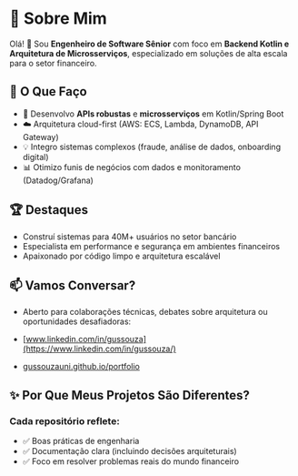 # 🌟 Sobre Mim

Olá! 👋 Sou **Engenheiro de Software Sênior** com foco em **Backend Kotlin e Arquitetura de Microsserviços**, especializado em soluções de alta escala para o setor financeiro.

## 🚀 O Que Faço
- 🔧 Desenvolvo **APIs robustas** e **microsserviços** em Kotlin/Spring Boot  
- ☁️ Arquitetura cloud-first (AWS: ECS, Lambda, DynamoDB, API Gateway)  
- 💡 Integro sistemas complexos (fraude, análise de dados, onboarding digital)  
- 📊 Otimizo funis de negócios com dados e monitoramento (Datadog/Grafana)  

## 🏆 Destaques

- Construí sistemas para 40M+ usuários no setor bancário
- Especialista em performance e segurança em ambientes financeiros
- Apaixonado por código limpo e arquitetura escalável

## 📫 Vamos Conversar?

- Aberto para colaborações técnicas, debates sobre arquitetura ou oportunidades desafiadoras:

- [www.linkedin.com/in/gussouza](https://www.linkedin.com/in/gussouza/)
- [gussouzauni.github.io/portfolio](https://gussouzauni.github.io/portfolio/)

## ✨ Por Que Meus Projetos São Diferentes?

### Cada repositório reflete:
- ✅ Boas práticas de engenharia
- ✅ Documentação clara (incluindo decisões arquiteturais)
- ✅ Foco em resolver problemas reais do mundo financeiro
